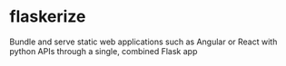 # flaskerize
Bundle and serve static web applications such as Angular or React with python APIs through a single, combined Flask app
